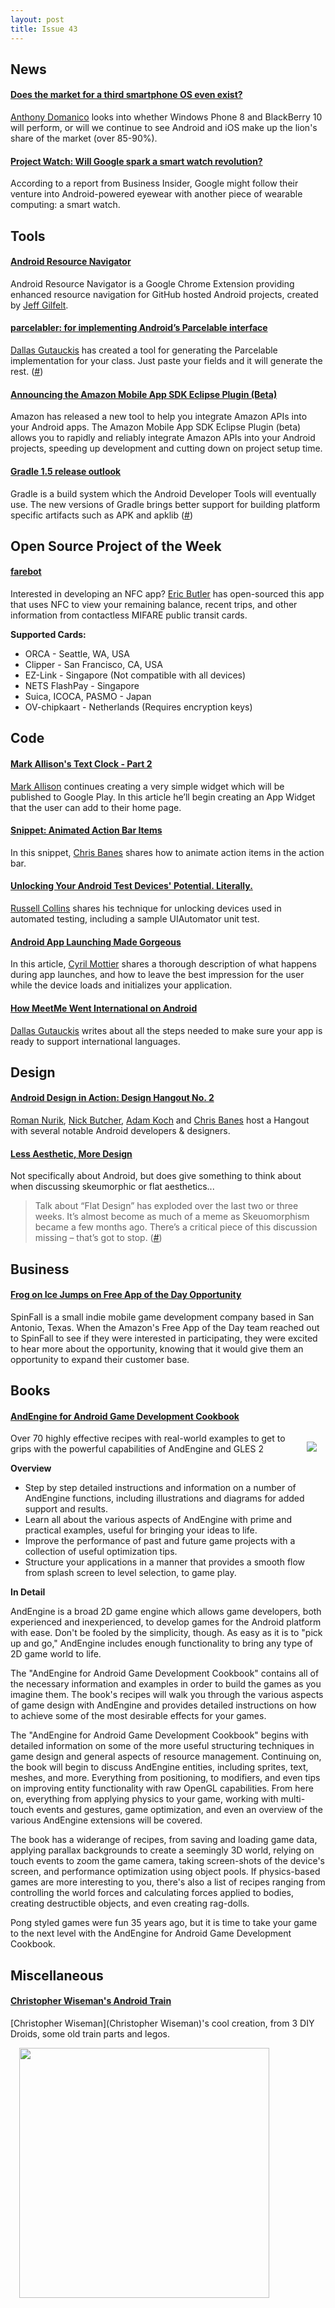 ```yaml
---
layout: post
title: Issue 43
---
```

## News

#### [Does the market for a third smartphone OS even exist?](http://www.techgress.com/2013/01/does-the-market-for-a-third-smartphone-os-even-exist/)
[Anthony Domanico](https://plus.google.com/107868937218055010689) looks into whether Windows Phone 8 and BlackBerry 10 will perform, or will we continue to see Android and iOS make up the lion's share of the market (over 85-90%).

#### [Project Watch: Will Google spark a smart watch revolution?](http://phandroid.com/2013/01/24/google-android-smart-watch/)
According to a report from Business Insider, Google might follow their venture into Android-powered eyewear with another piece of wearable computing: a smart watch.

## Tools

#### [Android Resource Navigator](http://jgilfelt.github.com/android-resource-navigator/)
Android Resource Navigator is a Google Chrome Extension providing enhanced resource navigation for GitHub hosted Android projects, created by [Jeff Gilfelt](https://plus.google.com/104992412719307414985).

#### [parcelabler: for implementing Android’s Parcelable interface](http://dallasgutauckis.com/2012/01/20/parcelabler-for-implementing-androids-parcelable-interface/)
[Dallas Gutauckis](http://dallasgutauckis.com/) has created a tool for generating the Parcelable implementation for your class. Just paste your fields and it will generate the rest. ([#](http://www.luisdelarosa.com/2013/01/22/parcelabler-helps-you-create-parcelable-implementations-for-your-android-classes/))

#### [Announcing the Amazon Mobile App SDK Eclipse Plugin (Beta)](http://www.amazonappstoredev.com/2013/01/announcing-the-amazon-mobile-app-sdk-eclipse-plugin-to-integrate-amazon-apis.html)
Amazon has released a new tool to help you integrate Amazon APIs into your Android apps. The Amazon Mobile App SDK Eclipse Plugin (beta) allows you to rapidly and reliably integrate Amazon APIs into your Android projects, speeding up development and cutting down on project setup time.

#### [Gradle 1.5 release outlook ](http://forums.gradle.org/gradle/topics/gradle_1_5_release_outlook)
Gradle is a build system which the Android Developer Tools will eventually use. The new versions of Gradle brings better support for building platform specific artifacts such as APK and apklib ([#](https://plus.google.com/112265135089213955243/posts/SBHLBGLvUYw))

## Open Source Project of the Week

#### [farebot](https://github.com/codebutler/farebot)
Interested in developing an NFC app? [Eric Butler](https://plus.google.com/105828098943406053578) has open-sourced this app that uses NFC to view your remaining balance, recent trips, and other information from contactless MIFARE public transit cards.

**Supported Cards:**

* ORCA - Seattle, WA, USA
* Clipper - San Francisco, CA, USA
* EZ-Link - Singapore (Not compatible with all devices)
* NETS FlashPay - Singapore
* Suica, ICOCA, PASMO - Japan
* OV-chipkaart - Netherlands (Requires encryption keys)

## Code

#### [Mark Allison's Text Clock - Part 2](http://blog.stylingandroid.com/archives/1501)
[Mark Allison](https://plus.google.com/101161883485148457960) continues creating a very simple widget which will be published to Google Play. In this article he’ll begin creating an App Widget that the user can add to their home page.

#### [Snippet: Animated Action Bar Items](http://www.senab.co.uk/2013/01/29/snippet-animated-action-bar-items/)
In this snippet, [Chris Banes](https://plus.google.com/103829716466878605055) shares how to animate action items in the action bar.

#### [Unlocking Your Android Test Devices' Potential. Literally.](http://everybodytests.blogspot.com/2013/01/unlocking-your-android-test-devices.html)
[Russell Collins](https://plus.google.com/106364969754997724315) shares his technique for unlocking devices used in automated testing, including a sample UIAutomator unit test.

#### [Android App Launching Made Gorgeous](http://android.cyrilmottier.com/?p=873)
In this article, [Cyril Mottier](https://plus.google.com/118417777153109946393) shares a thorough description of what happens during app launches, and how to leave the best impression for the user while the device loads and initializes your application.

#### [How MeetMe Went International on Android](http://engineering.meetme.com/2012/09/meetme-goes-international-on-android/)
[Dallas Gutauckis](http://dallasgutauckis.com/) writes about all the steps needed to make sure your app is ready to support international languages.

## Design

#### [Android Design in Action: Design Hangout No. 2](https://plus.google.com/+AndroidDevelopers/posts/XtyYCj6xQ13)
[Roman Nurik](https://plus.google.com/113735310430199015092), [Nick Butcher](https://plus.google.com/118292708268361843293), [Adam Koch](https://plus.google.com/103125970510649691204) and [Chris Banes](https://plus.google.com/103829716466878605055) host a Hangout with several notable Android developers & designers.

#### [Less Aesthetic, More Design](http://blog.wells.ee/less-aesthetic-more-design)
Not specifically about Android, but does give something to think about when discussing skeumorphic or flat aesthetics...
> Talk about “Flat Design” has exploded over the last two or three weeks. It’s almost become as much of a meme as Skeuomorphism became a few months ago. There’s a critical piece of this discussion missing – that’s got to stop. ([#](https://plus.google.com/108761828584265913206/posts/jcUS3G1qFi4))

## Business

#### [Frog on Ice Jumps on Free App of the Day Opportunity](http://www.amazonappstoredev.com/2013/01/frog-on-ice-jumps-on-free-app-of-the-day-opportunity.html)
SpinFall is a small indie mobile game development company based in San Antonio, Texas. When the Amazon's Free App of the Day team reached out to SpinFall to see if they were interested in participating, they were excited to hear more about the opportunity, knowing that it would give them an opportunity to expand their customer base.

## Books

#### [AndEngine for Android Game Development Cookbook](http://amzn.to/11aBgHH)
<img src="http://dgdsbygo8mp3h.cloudfront.net/sites/default/files/imagecache/productview_larger/8987O.jpg" style="float: right; margin: 1em;" /> 

Over 70 highly effective recipes with real-world examples to get to grips with the powerful capabilities of AndEngine and GLES 2

**Overview**

* Step by step detailed instructions and information on a number of AndEngine functions, including illustrations and diagrams for added support and results.
* Learn all about the various aspects of AndEngine with prime and practical examples, useful for bringing your ideas to life.
* Improve the performance of past and future game projects with a collection of useful optimization tips.
* Structure your applications in a manner that provides a smooth flow from splash screen to level selection, to game play.

**In Detail**

AndEngine is a broad 2D game engine which allows game developers, both experienced and inexperienced, to develop games for the Android platform with ease. Don't be fooled by the simplicity, though. As easy as it is to "pick up and go," AndEngine includes enough functionality to bring any type of 2D game world to life.

The "AndEngine for Android Game Development Cookbook" contains all of the necessary information and examples in order to build the games as you imagine them. The book's recipes will walk you through the various aspects of game design with AndEngine and provides detailed instructions on how to achieve some of the most desirable effects for your games.

The "AndEngine for Android Game Development Cookbook" begins with detailed information on some of the more useful structuring techniques in game design and general aspects of resource management. Continuing on, the book will begin to discuss AndEngine entities, including sprites, text, meshes, and more. Everything from positioning, to modifiers, and even tips on improving entity functionality with raw OpenGL capabilities. From here on, everything from applying physics to your game, working with multi-touch events and gestures, game optimization, and even an overview of the various AndEngine extensions will be covered.

The book has a widerange of recipes, from saving and loading game data, applying parallax backgrounds to create a seemingly 3D world, relying on touch events to zoom the game camera, taking screen-shots of the device's screen, and performance optimization using object pools. If physics-based games are more interesting to you, there's also a list of recipes ranging from controlling the world forces and calculating forces applied to bodies, creating destructible objects, and even creating rag-dolls.

Pong styled games were fun 35 years ago, but it is time to take your game to the next level with the AndEngine for Android Game Development Cookbook.

## Miscellaneous

#### [Christopher Wiseman's Android Train](https://plus.google.com/109987702801488804562/posts/3a9i1ijoogw)
[Christopher Wiseman](Christopher Wiseman)'s cool creation, from 3 DIY Droids, some old train parts and legos.
<img src="https://lh6.googleusercontent.com/-bkZ7qjsMLnk/UPym3HkNtWI/AAAAAAAAEeM/BQrxtKcUz40/s781/13+-+1" style="width:400px; margin: 1em;" /> 

